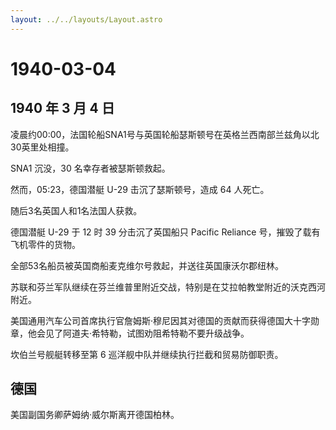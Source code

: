 ```yaml
---
layout: ../../layouts/Layout.astro
---
```


# 1940-03-04

## 1940 年 3 月 4 日

凌晨约00:00，法国轮船SNA1号与英国轮船瑟斯顿号在英格兰西南部兰兹角以北30英里处相撞。

SNA1 沉没，30 名幸存者被瑟斯顿救起。

然而，05:23，德国潜艇 U-29 击沉了瑟斯顿号，造成 64 人死亡。

随后3名英国人和1名法国人获救。

德国潜艇 U-29 于 12 时 39 分击沉了英国船只 Pacific Reliance
号，摧毁了载有飞机零件的货物。

全部53名船员被英国商船麦克维尔号救起，并送往英国康沃尔郡纽林。

苏联和芬兰军队继续在芬兰维普里附近交战，特别是在艾拉帕教堂附近的沃克西河附近。

美国通用汽车公司首席执行官詹姆斯·穆尼因其对德国的贡献而获得德国大十字勋章，他会见了阿道夫·希特勒，试图劝阻希特勒不要升级战争。

坎伯兰号舰艇转移至第 6 巡洋舰中队并继续执行拦截和贸易防御职责。

## 德国

美国副国务卿萨姆纳·威尔斯离开德国柏林。